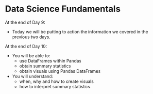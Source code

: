 # Data Science Fundamentals

At the end of Day 9:

* Today we will be putting to action the information we covered in the previous two days.  

At the end of Day 10:

* You will be able to:
	* use DataFrames within Pandas
	* obtain summary statistics
	* obtain visuals using Pandas DataFrames 
* You will understand:
	* when, why and how to create visuals 
	* how to interpret summary statistics
